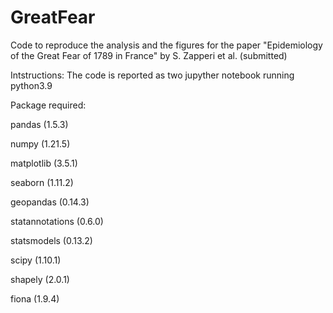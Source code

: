 # GreatFear

Code to reproduce the analysis and the figures for the paper "Epidemiology of the Great Fear of 1789 in France" by S. Zapperi et al. (submitted)

Intstructions: 
The code is reported as two jupyther notebook running python3.9

Package required:

pandas (1.5.3)

numpy (1.21.5)

matplotlib (3.5.1)

seaborn (1.11.2)

geopandas (0.14.3)

statannotations (0.6.0)

statsmodels (0.13.2)

scipy (1.10.1)

shapely (2.0.1)

fiona (1.9.4)
